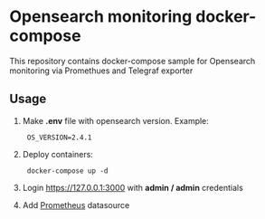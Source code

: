 # Opensearch monitoring docker-compose

This repository contains docker-compose sample for Opensearch monitoring via Promethues and Telegraf exporter


## Usage

1) Make **.env** file with opensearch version. Example:

        OS_VERSION=2.4.1

2) Deploy containers:

        docker-compose up -d

3) Login https://127.0.0.1:3000 with **admin / admin** credentials

4) Add [Prometheus](https://grafana.com/docs/grafana/latest/datasources/prometheus/) datasource